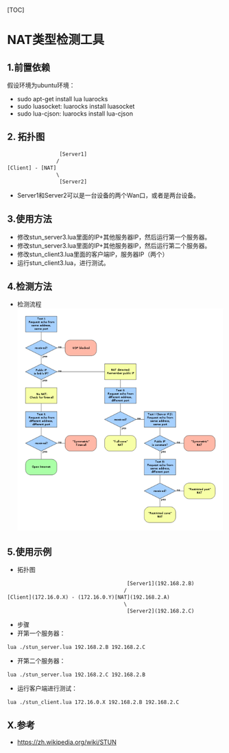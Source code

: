 
[TOC]

# NAT类型检测工具

## 1.前置依赖
假设环境为ubuntu环境：
* sudo apt-get install lua luarocks
* sudo luasocket: luarocks install luasocket
* sudo lua-cjson: luarocks install lua-cjson

## 2. 拓扑图
```
                 [Server1]
                /
[Client] - [NAT]
                \
                 [Server2]
```
* Server1和Server2可以是一台设备的两个Wan口，或者是两台设备。


## 3.使用方法
* 修改stun_server3.lua里面的IP+其他服务器IP，然后运行第一个服务器。
* 修改stun_server3.lua里面的IP+其他服务器IP，然后运行第二个服务器。
* 修改stun_client3.lua里面的客户端IP，服务器IP（两个）
* 运行stun_client3.lua，进行测试。

## 4.检测方法
* 检测流程
![测试流程](./nat_type_check.png)

## 5.使用示例
* 拓扑图
```
                                       [Server1](192.168.2.B)
                                      /
[Client](172.16.0.X) - (172.16.0.Y)[NAT](192.168.2.A)
                                      \
                                       [Server2](192.168.2.C)
```
* 步骤
* 开第一个服务器：
```shell
lua ./stun_server.lua 192.168.2.B 192.168.2.C
```
* 开第二个服务器：
```shell
lua ./stun_server.lua 192.168.2.C 192.168.2.B
```
* 运行客户端进行测试：
```shell
lua ./stun_client.lua 172.16.0.X 192.168.2.B 192.168.2.C
```


## X.参考
* https://zh.wikipedia.org/wiki/STUN